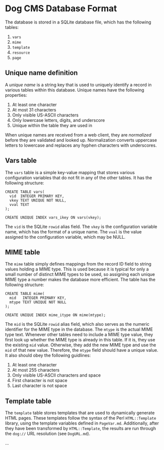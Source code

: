 # Dog CMS Database Format

The database is stored in a SQLite database file, which has the following tables:

1. `vars`
2. `mime`
3. `template`
4. `resource`
5. `page`

## Unique name definition

A _unique name_ is a string key that is used to uniquely identify a record in various tables within this database.  Unique names have the following properties:

1. At least one character
2. At most 31 characters
3. Only visible US-ASCII characters
4. Only lowercase letters, digits, and underscore
5. Unique within the table they are used in

When unique names are received from a web client, they are _normalized_ before they are validated and looked up.  Normalization converts uppercase letters to lowercase and replaces any hyphen characters with underscores.

## Vars table

The `vars` table is a simple key-value mapping that stores various configuration variables that do not fit in any of the other tables.  It has the following structure:

    CREATE TABLE vars(
      vid  INTEGER PRIMARY KEY,
      vkey TEXT UNIQUE NOT NULL,
      vval TEXT
    );

    CREATE UNIQUE INDEX vars_ikey ON vars(vkey);

The `vid` is the SQLite `rowid` alias field.  The `vkey` is the configuration variable name, which has the format of a unique name.  The `vval` is the value assigned to the configuration variable, which may be NULL.

## MIME table

The `mime` table simply defines mappings from the record ID field to string values holding a MIME type.  This is used because it is typical for only a small number of distinct MIME types to be used, so assigning each unique MIME type a number makes the database more efficient.  The table has the following structure:

    CREATE TABLE mime(
      mid   INTEGER PRIMARY KEY,
      mtype TEXT UNIQUE NOT NULL
    );

    CREATE UNIQUE INDEX mime_itype ON mime(mtype);

The `mid` is the SQLite `rowid` alias field, which also serves as the numeric identifier for the MIME type in the database.  The `mtype` is the actual MIME type text.  Whenever other tables need to include a MIME type value, they first look up whether the MIME type is already in this table.  If it is, they use the existing `mid` value.  Otherwise, they add the new MIME type and use the `mid` of that new value.  Therefore, the `mtype` field should have a unique value.  It also should obey the following guidlines:

1. At least one character
2. At most 255 characters
3. Only visible US-ASCII characters and space
4. First character is not space
5. Last character is not space

## Template table

The `template` table stores templates that are used to dynamically generate HTML pages.  These templates follow the syntax of the Perl `HTML::Template` library, using the template variables defined in `PageVar.md`.  Additionally, after they have been transformed by `HTML::Template`, the results are run through the `dog://` URL resolution (see `DogURL.md`).

...
